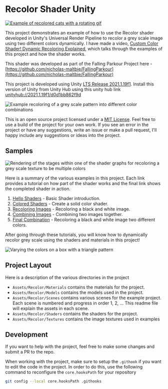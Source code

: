 # Recolor Shader Unity

[![Example of recolored cats with a rotating gif](Demo/imgs/Showcase-Cats.gif)](https://youtu.be/mV787RU6HWI)

This project demonstrates an example of how to use the Recolor shader developed in Unity's Universal Render Pipeline to
recolor a grey scale image using two different colors dynamically. I have made a video, [Custom Color Shader! Dynamic
Recoloring Explained](https://youtu.be/mV787RU6HWI), which talks through the examples of this project and how the shader works.

This shader was developed as part of the Falling Parkour Project here -
[https://github.com/nicholas-maltbie/FallingParkour](https://github.com/nicholas-maltbie/FallingParkour)

This project is developed using Unity  [LTS Release 2021.1.19f1](https://unity3d.com/unity/whats-new/2021.1.19).
Install this version of Unity from Unity Hub using this unity hub link
[unityhub://2021.1.19f1/d0d1bb862f9d](unityhub://2021.1.19f1/5f5eb8bbdc25)

![Example recoloring of a grey scale pattern into different color combinations](Demo/imgs/Showcase.png)

This is an open source project licensed under a [MIT License](LICENSE.txt). Feel free to use a build of the project for
your own work. If you see an error in the project or have any suggestions, write an issue or make a pull request, I'll
happy include any suggestions or ideas into the project.

## Samples

![Rendering of the stages within one of the shader graphs for recoloring a grey scale texture to be multiple colors](Demo/imgs/5-GreyscaleRecolorShader.png)

Here is a summary of the various examples in this project. Each link provides a tutorial on how part of the shader works
and the final link shows the completed shader in action.

1. [Hello Shaders](Demo/1.HelloShaders.md) - Basic Shader introduction.
2. [Colored Shaders](Demo/2.ColoredShaders.md) - Create a solid color shader. 
3. [Recoloring Images](Demo/3.RecoloringImages.md) - Recoloring a black and white image.
4. [Combining Images](Demo/4.CombiningImages.md) - Combining two images together.
5. [Final Combination](Demo/5.FinalCombination.md) - Recoloring a black and white image two different colors.

After going through these tutorials, you will know how to dynamically recolor grey scale using the shaders and materials in this project!

![Varying the colors on a box with a triangle pattern](Demo/imgs/5-RecolorCubes.gif)

## Project Layout

Here is a description of the various directories in the project

* `Assets/Recolor/Materials` contains the materials for the project.
* `Assets/Recolor/Models` contains the models used in the project.
* `Assets/Recolor/Scenes` contains various scenes for the example
    project. Each scene is numbered and progress in order
    1, 2, ... This readme file will explain the assets in each scene.
* `Assets/Recolor/Shaders` contains the shaders for the project.
* `Assets/Recolor/Textures` contains the image textures used in examples

## Development

If you want to help with the project, feel free to make some changes and submit a PR to the repo.

When working with the project, make sure to setup the `.githook` if you want to edit the code in the project. In order
to do this, use the following command to reconfigure the `core.hooksPath` for your repository

```bash
git config --local core.hooksPath .githooks
```
